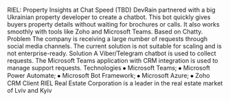 RIEL: Property Insights at Chat Speed (TBD)
DevRain partnered with a big Ukrainian property developer to create a chatbot. This bot quickly gives buyers property details without waiting for brochures or calls. It also works smoothly with tools like Zoho and Microsoft Teams.
Based on Chatty.
Problem
The company is receiving a large number of requests through social media channels. The current solution is not suitable for scaling and is not enterprise-ready.
Solution
A Viber/Telegram chatbot is used to collect requests. The Microsoft Teams application with CRM integration is used to manage support requests.
Technologies
⦁	Microsoft Teams;
⦁	Microsoft Power Automate;
⦁	Microsoft Bot Framework;
⦁	Microsoft Azure;
⦁	Zoho CRM
Client
RIEL Real Estate Corporation is a leader in the real estate market of Lviv and Kyiv
